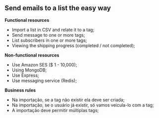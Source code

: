 Send emails to a list the easy way
--------

**Functional resources**
- Import a list in CSV and relate it to a tag;
- Send message to one or more tags;
- List subscribers in one or more tags;
- Viewing the shipping progress (completed / not completed);

**Non-functional resources**
- Use Amazon SES ($ 1 - 10,000);
- Using MongoDB;
- Use Express;
- Use messaging service (Redis);

**Business rules**
- Na importação, se a tag não existir ela deve ser criada;
- Na importação, se o usuário já existir, só vamos veicula-lo com a tag;
- A importação deve permitir múltiplas tags;
